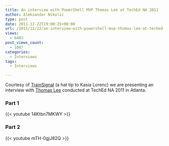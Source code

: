 ```yaml
---
title: An interview with PowerShell MVP Thomas Lee at TechEd NA 2011
author: Aleksandar Nikolic
type: post
date: 2011-12-22T19:00:25+00:00
url: /2011/12/22/an-interview-with-powershell-mvp-thomas-lee-at-teched-na-2011/
views:
  - 6403
post_views_count:
  - 1007
categories:
  - Interviews
tags:
  - Interviews

---
```

Courtesy of [TrainSignal](http://www.trainsignal.com) (a hat tip to Kasia Lorenc) we are presenting an interview with [Thomas Lee](http://tfl09.blogspot.com/ ) conducted at TechEd NA 2011 in Atlanta.

### Part 1

 {{< youtube 14Ktbn7MKWY >}}

### Part 2

 {{< youtube mTH-0gjJ82Q >}}